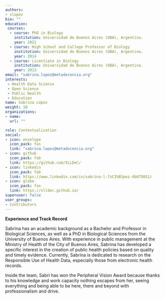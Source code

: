 ```yaml
---
authors:
- slopez
bio: ""
education: 
 courses:
  - course: PhD in Biology
    institution: Universidad de Buenos Aires (UBA), Argentina.
    year: 2021
  - course: High School and College Professor of Biology
    institution: Universidad de Buenos Aires (UBA), Argentina.
    year: 2014
  - course: Licentiate in Biology
    institution: Universidad de Buenos Aires (UBA), Argentina.
    year: 2013
email: "sabrina.lopez@metadocencia.org"
interests:
 - Health Data Science
 - Open Science
 - Public Health
 - Education 
name: Sabrina López 
weight: 10
organizations:
- name: 
  url: ""

role: Contextualization 
social:
- icon: envelope
  icon_pack: fas
  link: "sabrina.lopez@metadocencia.org"
- icon: github
  icon_pack: fab
  link: https://github.com/SLLDeC/
- icon: linkedin
  icon_pack: fab
  link: https://www.linkedin.com/in/sabrina-l-l%C3%B3pez-4b675851/
- icon: globe
  icon_pack: fas
  link: https://slldec.github.io/
superuser: false
user_groups:
- Contributors
---
```

**Experience and Track Record**

Sabrina has an academic background as a Bachelor and Professor in Biological Sciences, as well as a PhD in Biological Sciences from the University of Buenos Aires. 
With experience in public management at the Ministry of Health of the City of Buenos Aires, Sabrina has developed a specific interest in the creation of public health policies based on quality and timely evidence.
Currently, Sabrina is dedicated to research on the Responsible Use of Health Data, especially those from electronic health records.

Inside the team, Sabri has won the Peripheral Vision Award because thanks to his knowledge and work capacity nothing escapes from her, seeing everything and being able to be here, there and beyond with professionalism and drive.
